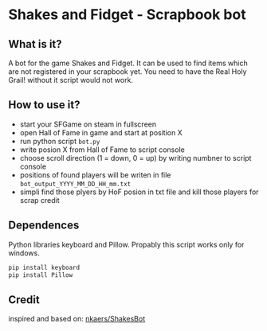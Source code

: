 # Shakes and Fidget - Scrapbook bot
## What is it?
A bot for the game Shakes and Fidget. It can be used to find items which are not registered in your scrapbook yet.
You need to have the Real Holy Grail! without it script would not work.
## How to use it?
- start your SFGame on steam in fullscreen
- open Hall of Fame in game and start at position X
- run python script ```bot.py```
- write posion X from Hall of Fame to script console
- choose scroll direction (1 = down, 0 = up) by writing numbner to script console
- positions of found players will be writen in file ```bot_output_YYYY_MM_DD_HH_mm.txt```
- simpli find those plyers by HoF posion in txt file and kill those players for scrap credit
## Dependences
Python libraries keyboard and Pillow. Propably this script works only for windows.
```bash
pip install keyboard
pip install Pillow
```
## Credit
inspired and based on: [nkaers/ShakesBot](https://github.com/nkaers/ShakesBot)

